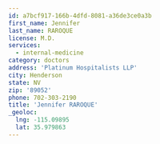 ```yaml
---
id: a7bcf917-166b-4dfd-8081-a36de3ce0a3b
first_name: Jennifer
last_name: RAROQUE
license: M.D.
services:
  - internal-medicine
category: doctors
address: 'Platinum Hospitalists LLP'
city: Henderson
state: NV
zip: '89052'
phone: 702-303-2190
title: 'Jennifer RAROQUE'
_geoloc:
  lng: -115.09895
  lat: 35.979863
---
```

